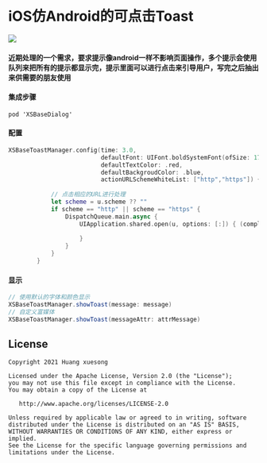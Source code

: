 # iOS仿Android的可点击Toast

![](ToastUtils.gif)

#### 近期处理的一个需求，要求提示像android一样不影响页面操作，多个提示会使用队列来把所有的提示都显示完，提示里面可以进行点击来引导用户，写完之后抽出来供需要的朋友使用

#### 集成步骤

```CocoaPod
pod 'XSBaseDialog'
```

#### 配置
```swift
XSBaseToastManager.config(time: 3.0,
						  defaultFont: UIFont.boldSystemFont(ofSize: 17.0),
						  defaultTextColor: .red,
						  defaultBackgroudColor: .blue,
	                      actionURLSchemeWhiteList: ["http","https"]) { (u:URL) in
            
            // 点击相应的URL进行处理
            let scheme = u.scheme ?? ""
            if scheme == "http" || scheme == "https" {
                DispatchQueue.main.async {
                    UIApplication.shared.open(u, options: [:]) { (complete) in
                        
                    }
                }
            }
        }
```

#### 显示

```java
// 使用默认的字体和颜色显示
XSBaseToastManager.showToast(message: message)
// 自定义富媒体
XSBaseToastManager.showToast(messageAttr: attrMessage)
```

## License

```text
Copyright 2021 Huang xuesong

Licensed under the Apache License, Version 2.0 (the "License");
you may not use this file except in compliance with the License.
You may obtain a copy of the License at

   http://www.apache.org/licenses/LICENSE-2.0

Unless required by applicable law or agreed to in writing, software
distributed under the License is distributed on an "AS IS" BASIS,
WITHOUT WARRANTIES OR CONDITIONS OF ANY KIND, either express or implied.
See the License for the specific language governing permissions and
limitations under the License.
```
